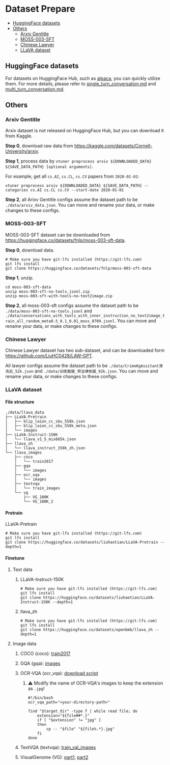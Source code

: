 # Dataset Prepare

- [HuggingFace datasets](#huggingface-datasets)
- [Others](#others)
  - [Arxiv Gentitle](#arxiv-gentitle)
  - [MOSS-003-SFT](#moss-003-sft)
  - [Chinese Lawyer](#chinese-lawyer)
  - [LLaVA dataset](#llava-dataset)

## HuggingFace datasets

For datasets on HuggingFace Hub, such as [alpaca](https://huggingface.co/datasets/tatsu-lab/alpaca), you can quickly utilize them. For more details, please refer to [single_turn_conversation.md](./single_turn_conversation.md) and [multi_turn_conversation.md](./multi_turn_conversation.md).

## Others

### Arxiv Gentitle

Arxiv dataset is not released on HuggingFace Hub, but you can download it from Kaggle.

**Step 0**, download raw data from https://kaggle.com/datasets/Cornell-University/arxiv.

**Step 1**, process data by `xtuner preprocess arxiv ${DOWNLOADED_DATA} ${SAVE_DATA_PATH} [optional arguments]`.

For example, get all `cs.AI`, `cs.CL`, `cs.CV` papers from `2020-01-01`:

```shell
xtuner preprocess arxiv ${DOWNLOADED_DATA} ${SAVE_DATA_PATH} --categories cs.AI cs.CL cs.CV --start-date 2020-01-01
```

**Step 2**, all Arixv Gentitle configs assume the dataset path to be `./data/arxiv_data.json`. You can move and rename your data, or make changes to these configs.

### MOSS-003-SFT

MOSS-003-SFT dataset can be downloaded from https://huggingface.co/datasets/fnlp/moss-003-sft-data.

**Step 0**, download data.

```shell
# Make sure you have git-lfs installed (https://git-lfs.com)
git lfs install
git clone https://huggingface.co/datasets/fnlp/moss-003-sft-data
```

**Step 1**, unzip.

```shell
cd moss-003-sft-data
unzip moss-003-sft-no-tools.jsonl.zip
unzip moss-003-sft-with-tools-no-text2image.zip
```

**Step 2**, all moss-003-sft configs assume the dataset path to be `./data/moss-003-sft-no-tools.jsonl` and `./data/conversations_with_tools_with_inner_instruction_no_text2image_train_all_random_meta0.5_0.1_0.01_moss_0709.jsonl`. You can move and rename your data, or make changes to these configs.

### Chinese Lawyer

Chinese Lawyer dataset has two sub-dataset, and can be downloaded form https://github.com/LiuHC0428/LAW-GPT.

All lawyer configs assume the dataset path to be `./data/CrimeKgAssitant清洗后_52k.json` and `./data/训练数据_带法律依据_92k.json`. You can move and rename your data, or make changes to these configs.

### LLaVA dataset

#### File structure

```
./data/llava_data
├── LLaVA-Pretrain
│   ├── blip_laion_cc_sbu_558k.json
│   ├── blip_laion_cc_sbu_558k_meta.json
│   └── images
├── LLaVA-Instruct-150K
│   └── llava_v1_5_mix665k.json
├── llava_zh
│   └── llava_instruct_150k_zh.json
└── llava_images
    ├── coco
    │   └── train2017
    ├── gqa
    │   └── images
    ├── ocr_vqa
    │   └── images
    ├── textvqa
    │   └── train_images
    └── vg
        ├── VG_100K
        └── VG_100K_2
```

#### Pretrain

LLaVA-Pretrain

```shell
# Make sure you have git-lfs installed (https://git-lfs.com)
git lfs install
git clone https://huggingface.co/datasets/liuhaotian/LLaVA-Pretrain --depth=1
```

#### Finetune

1. Text data

   1. LLaVA-Instruct-150K

      ```shell
      # Make sure you have git-lfs installed (https://git-lfs.com)
      git lfs install
      git clone https://huggingface.co/datasets/liuhaotian/LLaVA-Instruct-150K --depth=1
      ```

   2. llava_zh

      ```shell
      # Make sure you have git-lfs installed (https://git-lfs.com)
      git lfs install
      git clone https://huggingface.co/datasets/openbmb/llava_zh --depth=1
      ```

2. Image data

   1. COCO (coco): [train2017](http://images.cocodataset.org/zips/train2017.zip)

   2. GQA (gqa): [images](https://downloads.cs.stanford.edu/nlp/data/gqa/images.zip)

   3. OCR-VQA (ocr_vqa): [download script](https://drive.google.com/drive/folders/1_GYPY5UkUy7HIcR0zq3ZCFgeZN7BAfm_?usp=sharing)

      1. ⚠️ Modify the name of OCR-VQA's images to keep the extension as `.jpg`!

         ```shell
         #!/bin/bash
         ocr_vqa_path="<your-directory-path>"

         find "$target_dir" -type f | while read file; do
             extension="${file##*.}"
             if [ "$extension" != "jpg" ]
             then
                 cp -- "$file" "${file%.*}.jpg"
             fi
         done
         ```

   4. TextVQA (textvqa): [train_val_images](https://dl.fbaipublicfiles.com/textvqa/images/train_val_images.zip)

   5. VisualGenome (VG): [part1](https://cs.stanford.edu/people/rak248/VG_100K_2/images.zip), [part2](https://cs.stanford.edu/people/rak248/VG_100K_2/images2.zip)
